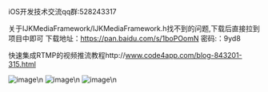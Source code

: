 iOS开发技术交流qq群:528243317

关于IJKMediaFramework/IJKMediaFramework.h找不到的问题,下载后直接拉到项目中即可
下载地址：https://pan.baidu.com/s/1boPOomN 密码:：9yd8

快速集成RTMP的视频推流教程http://www.code4app.com/blog-843201-315.html

![image](https://github.com/XLAccount/MiaoBo/blob/master/程序展示1.gif)\n
![image](https://github.com/XLAccount/MiaoBo/blob/master/程序展示2.gif)\n
![image](https://github.com/XLAccount/MiaoBo/blob/master/程序展示3.gif)\n
